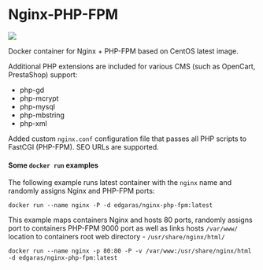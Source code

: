 # Nginx-PHP-FPM

[![](https://badge.imagelayers.io/edgaras/nginx-php-fpm:latest.svg)](https://imagelayers.io/?images=edgaras/nginx-php-fpm:latest)

Docker container for Nginx + PHP-FPM based on CentOS latest image.

Additional PHP extensions are included for various CMS (such as OpenCart, PrestaShop) support:

- php-gd 
- php-mcrypt
- php-mysql
- php-mbstring
- php-xml

Added custom ``nginx.conf`` configuration file that passes all PHP scripts to FastCGI (PHP-FPM). SEO URLs are supported.

#### Some ``docker run`` examples

The following example runs latest container with the ``nginx`` name and randomly assigns Nginx and PHP-FPM ports:

``docker run --name nginx -P -d edgaras/nginx-php-fpm:latest``

This example maps containers Nginx and hosts 80 ports, randomly assigns port to containers PHP-FPM 9000 port as well as links hosts ``/var/www/`` location to containers root web directory - ``/usr/share/nginx/html/``

``docker run --name nginx -p 80:80 -P -v /var/www:/usr/share/nginx/html -d edgaras/nginx-php-fpm:latest``


